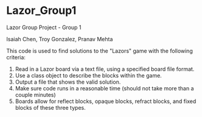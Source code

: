 # Lazor_Group1
Lazor Group Project - Group 1

Isaiah Chen, Troy Gonzalez, Pranav Mehta

This code is used to find solutions to the "Lazors" game with the following criteria:
1. Read in a Lazor board via a text file, using a specified board file format.
2. Use a class object to describe the blocks within the game.
3. Output a file that shows the valid solution.
4. Make sure code runs in a reasonable time (should not take more than a couple minutes)
5. Boards allow for reflect blocks, opaque blocks, refract blocks, and fixed blocks of these three types.
